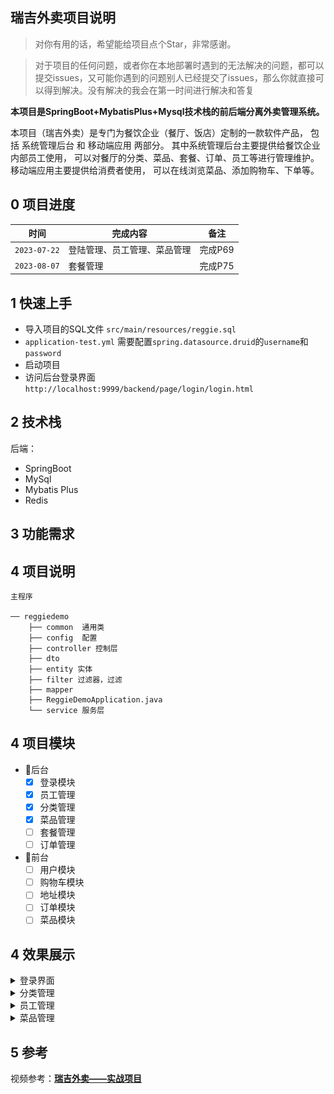 ## 瑞吉外卖项目说明
> 对你有用的话，希望能给项目点个Star，非常感谢。

> 对于项目的任何问题，或者你在本地部署时遇到的无法解决的问题，都可以提交issues，又可能你遇到的问题别人已经提交了issues，那么你就直接可以得到解决。没有解决的我会在第一时间进行解决和答复

**本项目是SpringBoot+MybatisPlus+Mysql技术栈的前后端分离外卖管理系统。**


本项目（瑞吉外卖）是专门为餐饮企业（餐厅、饭店）定制的一款软件产品，
包括 系统管理后台 和 移动端应用 两部分。 其中系统管理后台主要提供给餐饮企业内部员工使用，
可以对餐厅的分类、菜品、套餐、订单、员工等进行管理维护。 移动端应用主要提供给消费者使用，
可以在线浏览菜品、添加购物车、下单等。
## 0 项目进度

| 时间  | 完成内容           | 备注      |
|-----|----------------|---------|
|  `2023-07-22`   | 登陆管理、员工管理、菜品管理 |    完成P69     |
|   `2023-08-07`  | 套餐管理           |     完成P75    |

## 1 快速上手
- 导入项目的SQL文件 `src/main/resources/reggie.sql`
- `application-test.yml` 需要配置`spring.datasource.druid`的`username`和`password`
- 启动项目
- 访问后台登录界面 `http://localhost:9999/backend/page/login/login.html`

## 2 技术栈
后端：
- SpringBoot
- MySql
- Mybatis Plus
- Redis
## 3 功能需求

## 4 项目说明
```text
主程序

── reggiedemo
    ├── common  通用类
    ├── config  配置
    ├── controller 控制层
    ├── dto    
    ├── entity 实体
    ├── filter 过滤器，过滤
    ├── mapper
    ├── ReggieDemoApplication.java
    └── service 服务层
```

## 4 项目模块
- 🔺后台
  - [X] 登录模块
  - [X] 员工管理
  - [X] 分类管理
  - [X] 菜品管理
  - [ ] 套餐管理
  - [ ] 订单管理
- 🔻前台
  - [ ] 用户模块
  - [ ] 购物车模块
  - [ ] 地址模块
  - [ ] 订单模块
  - [ ] 菜品模块
## 4 效果展示
<details>
  <summary>登录界面</summary>
  <img  src="img/瑞吉外卖管理端.png" />
</details>
<details>
  <summary>分类管理</summary>
  <img  src="img/瑞吉外卖管理端后台_分类管理.png" />
</details>

<details>
  <summary>员工管理</summary>
  <img  src="img/瑞吉外卖管理端后台_员工管理.png" />
</details>

<details>
  <summary>菜品管理</summary>
  <img  src="img/瑞吉外卖管理端后台_菜品管理.png" />
</details>

## 5 参考
视频参考：**[瑞吉外卖——实战项目](https://www.bilibili.com/video/BV13a411q753/?share_source=copy_web&vd_source=93aa00906c2c29d639fffa4a9090899a)**

